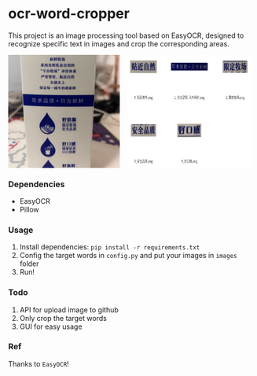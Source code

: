 # ocr-word-cropper

This project is an image processing tool based on EasyOCR, designed to recognize specific text in images and crop the corresponding areas.

<div align="center" style="display: flex;gap:15px">
    <img src="./images/milk.jpg" width="45%"  />
    <img src="./output/milk/res.png" width="50%"  />
</div>

### Dependencies

- EasyOCR
- Pillow

### Usage

1. Install dependencies: `pip install -r requirements.txt`
2. Config the target words in `config.py` and put your images in `images` folder
3. Run!

### Todo

1. API for upload image to github
2. Only crop the target words
3. GUI for easy usage

### Ref

Thanks to `EasyOCR`!
